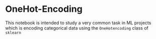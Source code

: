 # OneHot-Encoding
This notebook is intended to study a very common task in ML projects which is encoding categorical data using the `OneHotencoding` class of `sklearn`
